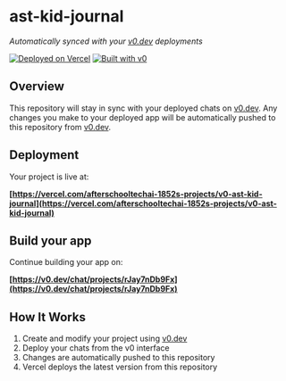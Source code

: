 # ast-kid-journal

*Automatically synced with your [v0.dev](https://v0.dev) deployments*

[![Deployed on Vercel](https://img.shields.io/badge/Deployed%20on-Vercel-black?style=for-the-badge&logo=vercel)](https://vercel.com/afterschooltechai-1852s-projects/v0-ast-kid-journal)
[![Built with v0](https://img.shields.io/badge/Built%20with-v0.dev-black?style=for-the-badge)](https://v0.dev/chat/projects/rJay7nDb9Fx)

## Overview

This repository will stay in sync with your deployed chats on [v0.dev](https://v0.dev).
Any changes you make to your deployed app will be automatically pushed to this repository from [v0.dev](https://v0.dev).

## Deployment

Your project is live at:

**[https://vercel.com/afterschooltechai-1852s-projects/v0-ast-kid-journal](https://vercel.com/afterschooltechai-1852s-projects/v0-ast-kid-journal)**

## Build your app

Continue building your app on:

**[https://v0.dev/chat/projects/rJay7nDb9Fx](https://v0.dev/chat/projects/rJay7nDb9Fx)**

## How It Works

1. Create and modify your project using [v0.dev](https://v0.dev)
2. Deploy your chats from the v0 interface
3. Changes are automatically pushed to this repository
4. Vercel deploys the latest version from this repository
